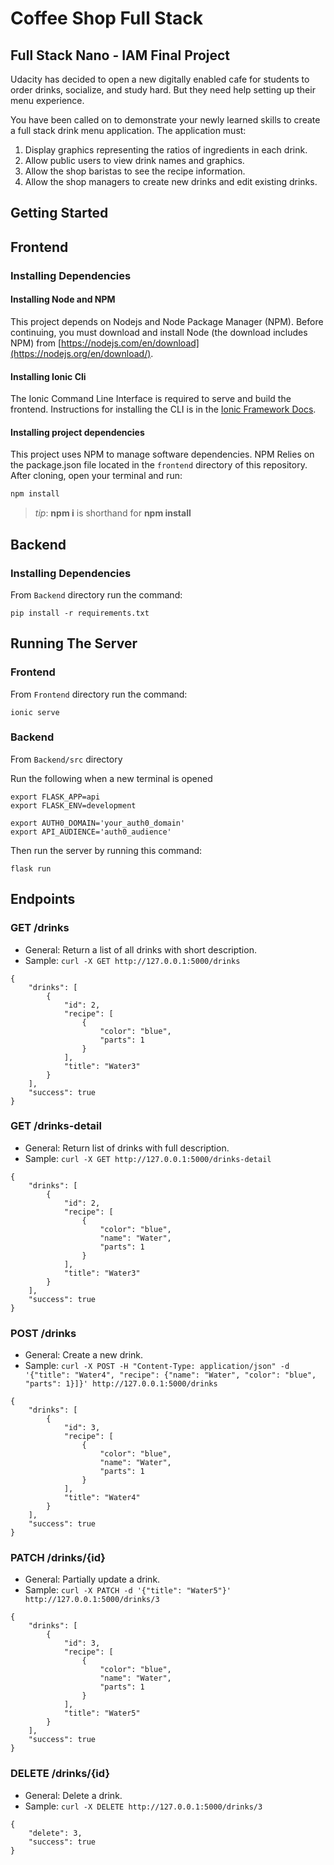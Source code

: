 # Coffee Shop Full Stack

## Full Stack Nano - IAM Final Project

Udacity has decided to open a new digitally enabled cafe for students to order drinks, socialize, and study hard. But they need help setting up their menu experience.

You have been called on to demonstrate your newly learned skills to create a full stack drink menu application. The application must:

1) Display graphics representing the ratios of ingredients in each drink.
2) Allow public users to view drink names and graphics.
3) Allow the shop baristas to see the recipe information.
4) Allow the shop managers to create new drinks and edit existing drinks.

## Getting Started
## Frontend
### Installing Dependencies
#### Installing Node and NPM

This project depends on Nodejs and Node Package Manager (NPM). Before continuing, you must download and install Node (the download includes NPM) from [https://nodejs.com/en/download](https://nodejs.org/en/download/).

#### Installing Ionic Cli

The Ionic Command Line Interface is required to serve and build the frontend. Instructions for installing the CLI  is in the [Ionic Framework Docs](https://ionicframework.com/docs/installation/cli).

#### Installing project dependencies

This project uses NPM to manage software dependencies. NPM Relies on the package.json file located in the `frontend` directory of this repository. After cloning, open your terminal and run:

```bash
npm install
```

>_tip_: **npm i** is shorthand for **npm install**

## Backend
### Installing Dependencies
From `Backend` directory run the command:

```pip install -r requirements.txt```

## Running The Server
### Frontend
From `Frontend` directory run the command:

```
ionic serve
```

### Backend
From `Backend/src` directory

Run the following when a new terminal is opened
```
export FLASK_APP=api
export FLASK_ENV=development

export AUTH0_DOMAIN='your_auth0_domain'
export API_AUDIENCE='auth0_audience'
```
Then run the server by running this command:
```
flask run
```
## Endpoints

### GET /drinks
* General: Return a list of all drinks with short description.
* Sample: `curl -X GET http://127.0.0.1:5000/drinks`
```
{
    "drinks": [
        {
            "id": 2,
            "recipe": [
                {
                    "color": "blue",
                    "parts": 1
                }
            ],
            "title": "Water3"
        }
    ],
    "success": true
}
```

### GET /drinks-detail
* General: Return list of drinks with full description.
* Sample: `curl -X GET http://127.0.0.1:5000/drinks-detail`

```
{
    "drinks": [
        {
            "id": 2,
            "recipe": [
                {
                    "color": "blue",
                    "name": "Water",
                    "parts": 1
                }
            ],
            "title": "Water3"
        }
    ],
    "success": true
}
```

### POST /drinks
* General: Create a new drink.
* Sample: `curl -X POST -H "Content-Type: application/json" -d '{"title": "Water4", "recipe": {"name": "Water", "color": "blue", "parts": 1}]}' http://127.0.0.1:5000/drinks
`
```
{
    "drinks": [
        {
            "id": 3,
            "recipe": [
                {
                    "color": "blue",
                    "name": "Water",
                    "parts": 1
                }
            ],
            "title": "Water4"
        }
    ],
    "success": true
}
```

### PATCH /drinks/{id}
* General: Partially update a drink.
* Sample: `curl -X PATCH -d '{"title": "Water5"}' http://127.0.0.1:5000/drinks/3`

```
{
    "drinks": [
        {
            "id": 3,
            "recipe": [
                {
                    "color": "blue",
                    "name": "Water",
                    "parts": 1
                }
            ],
            "title": "Water5"
        }
    ],
    "success": true
}
```

### DELETE /drinks/{id}
* General: Delete a drink.
* Sample: `curl -X DELETE http://127.0.0.1:5000/drinks/3`

```
{
    "delete": 3,
    "success": true
}
```